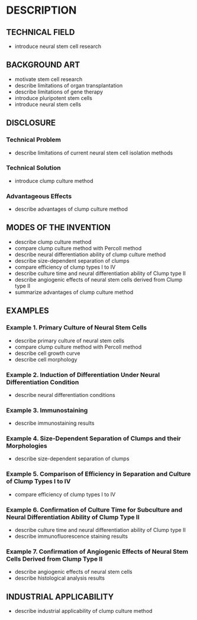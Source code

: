 # DESCRIPTION

## TECHNICAL FIELD

- introduce neural stem cell research

## BACKGROUND ART

- motivate stem cell research
- describe limitations of organ transplantation
- describe limitations of gene therapy
- introduce pluripotent stem cells
- introduce neural stem cells

## DISCLOSURE

### Technical Problem

- describe limitations of current neural stem cell isolation methods

### Technical Solution

- introduce clump culture method

### Advantageous Effects

- describe advantages of clump culture method

## MODES OF THE INVENTION

- describe clump culture method
- compare clump culture method with Percoll method
- describe neural differentiation ability of clump culture method
- describe size-dependent separation of clumps
- compare efficiency of clump types I to IV
- describe culture time and neural differentiation ability of Clump type II
- describe angiogenic effects of neural stem cells derived from Clump type II
- summarize advantages of clump culture method

## EXAMPLES

### Example 1. Primary Culture of Neural Stem Cells

- describe primary culture of neural stem cells
- compare clump culture method with Percoll method
- describe cell growth curve
- describe cell morphology

### Example 2. Induction of Differentiation Under Neural Differentiation Condition

- describe neural differentiation conditions

### Example 3. Immunostaining

- describe immunostaining results

### Example 4. Size-Dependent Separation of Clumps and their Morphologies

- describe size-dependent separation of clumps

### Example 5. Comparison of Efficiency in Separation and Culture of Clump Types I to IV

- compare efficiency of clump types I to IV

### Example 6. Confirmation of Culture Time for Subculture and Neural Differentiation Ability of Clump Type II

- describe culture time and neural differentiation ability of Clump type II
- describe immunofluorescence staining results

### Example 7. Confirmation of Angiogenic Effects of Neural Stem Cells Derived from Clump Type II

- describe angiogenic effects of neural stem cells
- describe histological analysis results

## INDUSTRIAL APPLICABILITY

- describe industrial applicability of clump culture method

